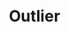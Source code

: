 ---
title: Outlier
crosslinks:
- OutlierMarket
- veilance
- malefashionadvice
- IAmA
- Ultralight
- BuyItForLife
- frugalmalefashion
- aspergers
- Documentaries
- streetwear
- RepVouch
- SDRTraveller
- EarthPorn
- outlierfitpics
- AskWomen
- knitting
---